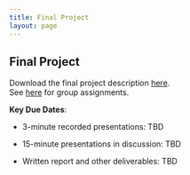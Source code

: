 ```yaml
---
title: Final Project
layout: page
---
```


## Final Project

Download the final project description [here](http://files2.gersteinlab.org/public-docs/2023/04.07/cbb752b23_final_v2.pdf).  
See [here](https://docs.google.com/spreadsheets/d/12eF1q4HXe_D7Pig2947wOGnLPG8hf17inPpPseQwuFw/edit#gid=1373076059) for group assignments.

**Key Due Dates**:

* 3-minute recorded presentations: TBD

* 15-minute presentations in discussion: TBD 

* Written report and other deliverables: TBD


<!-- ### Zimmerome Project Summary
The final project will involve teams of students performing analysis on Carl Zimmer's personal genome. Here is a summary of previous classes' projects:

[Zimmerome Project Summary](https://lectures.gersteinlab.org/cbb752/zimmerone_projects_summary_2017-2023.pdf)

[One-slide Summaries](https://lectures.gersteinlab.org/cbb752/zimmerone_projects_summary_2017-2023.pptx)

[Zimmerome Collective Results VCF](https://lectures.gersteinlab.org/cbb752/2023.all.vcf.gz)

### Previous Years
You can get a flavor for the Final Project by looking at the project from previous years, linked below.

[Final Project from Spring 2023](https://cbb752b23.gersteinlab.org/final)  
[Final Project from Spring 2022](http://cbb752b22.gersteinlab.org/final)  
[Final Project from Spring 2021](http://cbb752b21.gersteinlab.org/final)  
[Final Project from Spring 2020](http://cbb752b20.gersteinlab.org/final)    
[Final Project from Spring 2019](http://cbb752b19.gersteinlab.org/final)
 -->